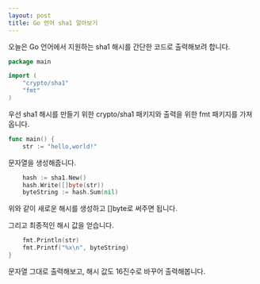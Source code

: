 ```yaml
---
layout: post
title: Go 언어 sha1 알아보기
---
```


오늘은 Go 언어에서 지원하는 sha1 해시를 간단한 코드로 출력해보려 합니다.

```go
package main

import (
	"crypto/sha1"
	"fmt"
)
```

우선 sha1 해시를 만들기 위한 crypto/sha1 패키지와 출력을 위한 fmt 패키지를 가져옵니다.

```go
func main() {
    str := "hello,world!"
```

문자열을 생성해줍니다.

```go
	hash := sha1.New()
	hash.Write([]byte(str))
	byteString := hash.Sum(nil)
```

위와 같이 새로운 해시를 생성하고 []byte로 써주면 됩니다.

그리고 최종적인 해시 값을 얻습니다.

```go
	fmt.Println(str)
	fmt.Printf("%x\n", byteString)
}
```

문자열 그대로 출력해보고, 해시 값도 16진수로 바꾸어 출력해봅니다.